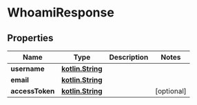 # WhoamiResponse

## Properties
Name | Type | Description | Notes
------------ | ------------- | ------------- | -------------
**username** | [**kotlin.String**](.md) |  | 
**email** | [**kotlin.String**](.md) |  | 
**accessToken** | [**kotlin.String**](.md) |  |  [optional]

